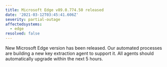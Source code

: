 ```yaml
---
title: Microsoft Edge v89.0.774.50 released
date: '2021-03-12T03:45:41.606Z'
severity: partial-outage
affectedsystems:
  - edge
resolved: false
---
```

New Microsoft Edge version has been released. Our automated processes are building a new key extraction agent to support it. All agents should automatically upgrade within the next 5 hours.

<!--- language code: en -->
